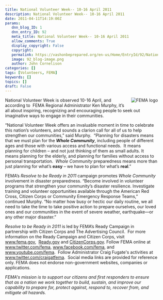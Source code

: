 ```yaml
---
title: National Volunteer Week-- 10-16 April 2011
description: National Volunteer Week-- 10-16 April 2011
date: 2011-04-11T14:19:00Z
params:
   dnn_blog_ID: 1
   dnn_entry_ID: 92
   meta_title: National Volunteer Week-- 10-16 April 2011
   allow_comments: True
   display_copyright: False
   copyright: 
   permalink: https://vashonbeprepared.org/en-us/Home/EntryId/92/National-Volunteer-Week-10-16-April-2011
   image: 92_blog-image.png
   author: John Cornelison
categories: []
tags: [Volunteers, FEMA]
keywords: []
topics: []
draft: False
---
```


<p><a href="http://www.fema.gov"><img border="0" alt="FEMA logo" align="right" style="margin: 0px 0px 6px 6px; display: inline; float: right" src="http://www.fema.gov/img/fema_logo_small.png" /></a>National Volunteer Week is observed 10-16 April, and according to&#160; FEMA Regional Administrator Ken Murphy, it’s all about inspiring, recognizing and encouraging people to seek out imaginative ways to engage in their communities.</p>
<p>“National Volunteer Week offers an invaluable moment in time to celebrate this nation’s volunteers, and sounds a clarion call for all of us to help strengthen our communities,” said Murphy.&#160; “Planning for disasters means that we must plan for the <strong><em>Whole Community</em></strong>, including people of different ages and those with various access and functional needs.&#160; It means planning for children – and not just thinking of them as small adults. It means planning for the elderly, and planning for families without access to personal transportation.&#160; <em>Whole Community</em> preparedness means more than just planning for what’s <strong>easy</strong> – we have to plan for what’s <strong>real</strong>.”</p>
<p>FEMA’s <em>Resolve to be Ready in 2011</em> campaign promotes <em>Whole Community</em> involvement in disaster preparedness. “Become involved in volunteer programs that strengthen your community’s disaster resilience. Investigate training and volunteer opportunities available through the American Red Cross, Citizen Corps or Community Emergency Response Teams,” continued Murphy. “No matter how busy or hectic our daily routine, we all need to take the time to take positive action to prepare ourselves, our loved ones and our communities in the event of severe weather, earthquake—or any other major disaster.”</p>
<p><em>Resolve to be Ready in 2011</em> is led by FEMA’s Ready Campaign in partnership with Citizen Corps and The Advertising Council.&#160; For more information on the Ready Campaign and Citizen Corps, visit&#160; <a href="http://www.fema.gov/">www.fema.gov</a>,&#160; <a href="http://www.ready.gov">Ready.gov</a> and <a href="http://www.citizencorps.gov">CitizenCorps.gov</a>. Follow FEMA online at <a href="http://www.fema.gov/goodbye/goodbye.jsp?url=http://www.twitter.com/fema">www.twitter.com/fema</a>, <a href="http://www.fema.gov/goodbye/goodbye.jsp?url=http://www.facebook.com/fema">www.facebook.com/fema</a>, and <a href="http://www.fema.gov/goodbye/goodbye.jsp?url=http://www.youtube.com/fema">www.youtube.com/fema</a>.&#160; Follow Administrator Craig Fugate's activities at <a href="http://www.fema.gov/goodbye/goodbye.jsp?url=http://www.twitter.com/craigatfema">www.twitter.com/craigatfema</a>.&#160; Social media links are provided for reference only. FEMA does not endorse non-government websites, companies or applications.</p>
<p><em>FEMA's mission is to support our citizens and first responders to ensure that as a nation we work together to build, sustain, and improve our capability to prepare for, protect against, respond to, recover from, and mitigate all hazards.</em></p>
